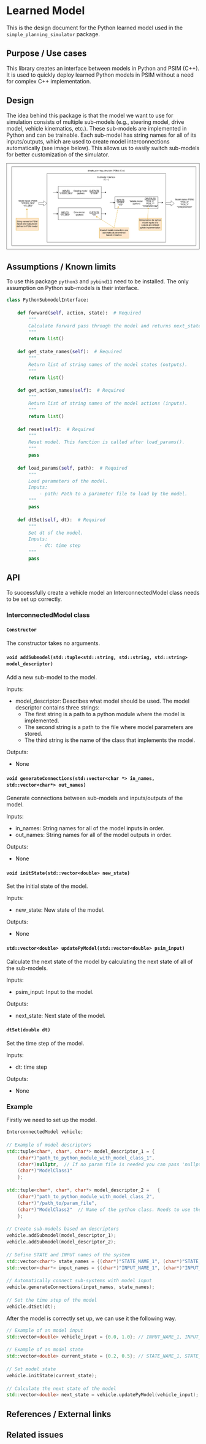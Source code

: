 # Learned Model

This is the design document for the Python learned model used in the `simple_planning_simulator` package.

## Purpose / Use cases

<!-- Required -->
<!-- Things to consider:
    - Why did we implement this feature? -->

This library creates an interface between models in Python and PSIM (C++). It is used to quickly deploy learned Python models in PSIM without a need for complex C++ implementation.

## Design

<!-- Required -->
<!-- Things to consider:
    - How does it work? -->

The idea behind this package is that the model we want to use for simulation consists of multiple sub-models (e.g., steering model, drive model, vehicle kinematics, etc.). These sub-models are implemented in Python and can be trainable. Each sub-model has string names for all of its inputs/outputs, which are used to create model interconnections automatically (see image below). This allows us to easily switch sub-models for better customization of the simulator.

![py_model_interface](./image/python_model_interface.png "PyModel interface")

## Assumptions / Known limits

<!-- Required -->

To use this package `python3` and `pybind11` need to be installed. The only assumption on Python sub-models is their interface.

```python
class PythonSubmodelInterface:

    def forward(self, action, state):  # Required
        """
        Calculate forward pass through the model and returns next_state.
        """
        return list()

    def get_state_names(self):  # Required
        """
        Return list of string names of the model states (outputs).
        """
        return list()

    def get_action_names(self):  # Required
        """
        Return list of string names of the model actions (inputs).
        """
        return list()

    def reset(self):  # Required
        """
        Reset model. This function is called after load_params().
        """
        pass

    def load_params(self, path):  # Required
        """
        Load parameters of the model.
        Inputs:
            - path: Path to a parameter file to load by the model.
        """
        pass

    def dtSet(self, dt):  # Required
        """
        Set dt of the model.
        Inputs:
            - dt: time step
        """
        pass
```

## API

<!-- Required -->
<!-- Things to consider:
    - How do you use the package / API? -->

To successfully create a vehicle model an InterconnectedModel class needs to be set up correctly.

### InterconnectedModel class

#### `Constructor`

The constructor takes no arguments.

#### `void addSubmodel(std::tuple<std::string, std::string, std::string> model_descriptor)`

Add a new sub-model to the model.

Inputs:

- model_descriptor: Describes what model should be used. The model descriptor contains three strings:
  - The first string is a path to a python module where the model is implemented.
  - The second string is a path to the file where model parameters are stored.
  - The third string is the name of the class that implements the model.

Outputs:

- None

#### `void generateConnections(std::vector<char *> in_names, std::vector<char*> out_names)`

Generate connections between sub-models and inputs/outputs of the model.

Inputs:

- in_names: String names for all of the model inputs in order.
- out_names: String names for all of the model outputs in order.

Outputs:

- None

#### `void initState(std::vector<double> new_state)`

Set the initial state of the model.

Inputs:

- new_state: New state of the model.

Outputs:

- None

#### `std::vector<double> updatePyModel(std::vector<double> psim_input)`

Calculate the next state of the model by calculating the next state of all of the sub-models.

Inputs:

- psim_input: Input to the model.

Outputs:

- next_state: Next state of the model.

#### `dtSet(double dt)`

Set the time step of the model.

Inputs:

- dt: time step

Outputs:

- None

### Example

Firstly we need to set up the model.

```C++
InterconnectedModel vehicle;

// Example of model descriptors
std::tuple<char*, char*, char*> model_descriptor_1 = {
    (char*)"path_to_python_module_with_model_class_1",
    (char*)nullptr,  // If no param file is needed you can pass 'nullptr'
    (char*)"ModelClass1"
    };

std::tuple<char*, char*, char*> model_descriptor_2 =   {
    (char*)"path_to_python_module_with_model_class_2",
    (char*)"/path_to/param_file",
    (char*)"ModelClass2"  // Name of the python class. Needs to use the interface from 'Assumptions'
    };

// Create sub-models based on descriptors
vehicle.addSubmodel(model_descriptor_1);
vehicle.addSubmodel(model_descriptor_2);

// Define STATE and INPUT names of the system
std::vector<char*> state_names = {(char*)"STATE_NAME_1", (char*)"STATE_NAME_2"};
std::vector<char*> input_names = {(char*)"INPUT_NAME_1", (char*)"INPUT_NAME_2"};

// Automatically connect sub-systems with model input
vehicle.generateConnections(input_names, state_names);

// Set the time step of the model
vehicle.dtSet(dt);
```

After the model is correctly set up, we can use it the following way.

```C++
// Example of an model input
std::vector<double> vehicle_input = {0.0, 1.0}; // INPUT_NAME_1, INPUT_NAME_2

// Example of an model state
std::vector<double> current_state = {0.2, 0.5}; // STATE_NAME_1, STATE_NAME_2

// Set model state
vehicle.initState(current_state);

// Calculate the next state of the model
std::vector<double> next_state = vehicle.updatePyModel(vehicle_input);
```

## References / External links

<!-- Optional -->

## Related issues

<!-- Required -->
